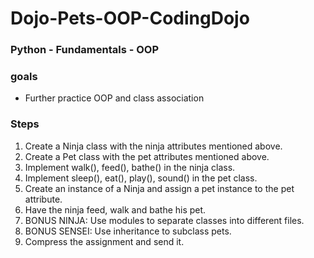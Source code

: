 # Dojo-Pets-OOP-CodingDojo
### Python - Fundamentals - OOP
### goals
* Further practice OOP and class association
### Steps
1. Create a Ninja class with the ninja attributes mentioned above.  
2. Create a Pet class with the pet attributes mentioned above.  
3. Implement walk(), feed(), bathe() in the ninja class.  
4. Implement sleep(), eat(), play(), sound() in the pet class.  
5. Create an instance of a Ninja and assign a pet instance to the pet attribute.  
6. Have the ninja feed, walk and bathe his pet.  
7. BONUS NINJA: Use modules to separate classes into different files.  
8. BONUS SENSEI: Use inheritance to subclass pets.  
9. Compress the assignment and send it.
